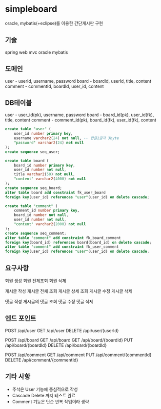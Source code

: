 # simpleboard
oracle, mybatis(+eclipse)를 이용한 간단게시판 구현

## 기술
spring web mvc
oracle
mybatis

## 도메인
user - userId, username, password
board - boardId, userId, title, content
comment - commentId, boardId, user_id, content

## DB테이블
user - user_id(pk), username, password
board - board_id(pk), user_id(fk), title, content
comment - comment_id(pk), board_id(fk), user_id(fk), content

```sql
create table "user" (
    user_id number primary key,
    username varchar2(24) not null, -- 한글1글자 3byte
    "password" varchar2(24) not null
);
create sequence seq_user;   

create table board (
    board_id number primary key,
    user_id number not null,
    title varchar2(50) not null,
    "content" varchar2(4000) not null
);
create sequence seq_board;
alter table board add constraint fk_user_board 
foreign key(user_id) references "user"(user_id) on delete cascade;

create table "comment" (
    comment_id number primary key,
    board_id number not null,
    user_id number not null,
    "content" varchar2(2000) not null
);
create sequence seq_comment;
alter table "comment" add constraint fk_board_comment
foreign key(board_id) references board(board_id) on delete cascade;
alter table "comment" add constraint fk_user_comment
foreign key(user_id) references "user"(user_id) on delete cascade;
```

## 요구사항
회원 생성
회원 전체조회
회원 삭제

게시글 작성
게시글 전체 조회
게시글 상세 조회
게시글 수정
게시글 삭제

댓글 작성
게시글의 댓글 조회
댓글 수정
댓글 삭제

## 엔드 포인트
POST	/api/user
GET		/api/user
DELETE	/api/user/{userId}

POST	/api/board
GET		/api/board
GET		/api/board/{boardId}
PUT		/api/board/{boardId}
DELETE	/api/board/{boardId}

POST	/api/comment
GET		/api/comment
PUT		/api/comment/{commentId}
DELETE	/api/comment/{commentId}

## 기타 사항
- 주석은 User 기능에 중심적으로 작성
- Cascade Delete 까지 테스트 완료
- Comment 기능은 단순 반복 작업이라 생략

